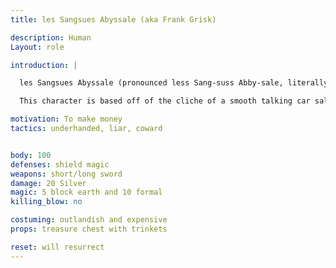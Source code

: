 ```yaml
---
title: les Sangsues Abyssale (aka Frank Grisk)

description: Human
Layout: role

introduction: |

  les Sangsues Abyssale (pronounced less Sang-suss Abby-sale, literally the abysmal leech) is a man out for a buck. Always looking for the next big thing, the next money maker, the next scheme. You are coming into town to make sure everyone liked your wine, and of course, sell your charms, bobbles, trinkets, and potions. You have no idea what your name means. You heard someone call you that one day, and you liked it so much you adopted the name.

  This character is based off of the cliche of a smooth talking car salesman.

motivation: To make money
tactics: underhanded, liar, coward 


body: 100
defenses: shield magic
weapons: short/long sword
damage: 20 Silver
magic: 5 block earth and 10 formal
killing_blow: no

costuming: outlandish and expensive
props: treasure chest with trinkets

reset: will resurrect
---
```

